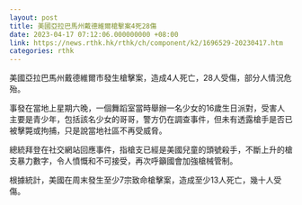 ```yaml
---
layout: post
title: 美國亞拉巴馬州戴德維爾槍擊案4死28傷
date: 2023-04-17 07:12:06.000000000 +08:00
link: https://news.rthk.hk/rthk/ch/component/k2/1696529-20230417.htm
categories: rthk
---
```


美國亞拉巴馬州戴德維爾市發生槍擊案，造成4人死亡，28人受傷，部分人情況危殆。

事發在當地上星期六晚，一個舞蹈室當時舉辦一名少女的16歲生日派對，受害人主要是青少年，包括該名少女的哥哥，警方仍在調查事件，但未有透露槍手是否已被擊斃或拘捕，只是說當地社區不再受威脅。

總統拜登在社交網站回應事件，指槍支已經是美國兒童的頭號殺手，不斷上升的槍支暴力數字，令人憤慨和不可接受，再次呼籲國會加強槍械管制。

根據統計，美國在周末發生至少7宗致命槍擊案，造成至少13人死亡，幾十人受傷。
